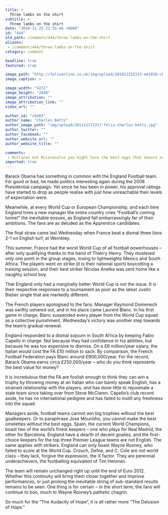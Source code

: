 ```yaml
---
title: >
  Three lambs on the shirt
subtitle: >
  Three lambs on the shirt
date: "2010-11-25 21:55:48 +0000"
id: "444"
old_path: /comment/444/three-lambs-on-the-shirt
aliases:
 - /comment/444/three-lambs-on-the-shirt
category: comment

headline: true
featured: true

image_path: "http://felixonline.co.uk/img/upload/201011252153-nm1010-charles.jpg"
image_caption: >

image_width: "4272"
image_height: "2848"
image_attribution: ""
image_attribution_link: ""
video_url: ""

author_id: "cb403"
author_name: "Charles Betts"
author_image_path: "img/upload/201111172217-felix-charles-betts.jpg"
author_twitter: ""
author_facebook: ""
author_website_url: ""
author_website_title: ""

comments:
 - McClaren not McLarenalso you might have the best eggs that doesnt necessarily mean youre gonna have a great ommelette in fact you might even lose 50 to barcelonahellofine Dsquared2 shirtshellofine Dsquared2 shirts
imported: true
---
```


Barack Obama has something in common with the England Football team. For good or bad, he made politics interesting again during the 2008 Presidential campaign. Yet since he has been in power, his approval ratings have started to drop as people realise with just how unreachable their levels of expectation were.

Meanwhile, at every World Cup or European Championship, and each time England hires a new manager the entire country cries “Football’s coming home!” the inevitable ensues, as England fall embarrassingly far of their ambitions. The fans are as deluded as the Apprentice candidates.

The final straw came last Wednesday when France beat a dismal three lions 2-1 on English turf, at Wembley.

This summer, France had the worst World Cup of all football powerhouses – after only qualifying thanks to the hand of Thierry Henry. They mustered only one point in the group stages, losing to lightweights Mexico and South Africa. The players went on strike (it is their national sport) boycotting a training session, and their best striker Nicolas Anelka was sent home like a naughty school boy.

That England only had a marginally better World Cup is not the issue. It is their respective responses to a tournament as poor as the latest Justin Bieber single that are markedly different.

The French players apologised to the fans. Manager Raymond Domenech was swiftly ushered out, and in his place came Laurent Blanc. In his first game in charge, Blanc suspended every player from the World Cup squad as a collective punishment. Wednesday’s victory was another step towards the team’s gradual renewal.

England responded to a dismal sojourn in South Africa by keeping Fabio Capello in charge. Not because they had confidence in his abilities, but because he was too expensive to dismiss. On a £6 million/year salary, the Italian would cost the FA £10 million to sack. By comparison, the French Football Federation pays Blanc around £900,000/year. For the record, Barack Obama earns circa £250,000/year – who do you think represents the best value for money?

It is incredulous that the FA are foolish enough to think they can win a trophy by throwing money at an Italian who can barely speak English, has a strained relationship with the players, and has done little to rejuvenate a stale team since taking over from Steve McClaren. Capello’s club record aside, he has no international pedigree and has failed to instill any freshness into the squad.

Managers aside, football teams cannot win big trophies without the best goalkeepers. Or to paraphrase Jose Mourinho, you cannot make the best omelettes without the best eggs. Spain, the current World Champions, boast two of the world’s finest keepers – one who plays for Real Madrid, the other for Barcelona. England have a dearth of decent goalies, and the first-choice keepers for the top three Premier League teams are not English. The same applies with strikers. England can only boast Wayne Rooney, who failed to score at the World Cup. Crouch, Defoe, and C. Cole are not world class – they lack, forgive the expression, the X factor. They are perennial underachievers, the footballing equivalent of Tim Henman.

The team will remain unchanged right up until the end of Euro 2012. Whether this continuity will bring them closer together and improve performances, or just prolong the inevitable string of sub-standard results remains to be seen. One thing is for certain – in the short term, the fans will continue to boo, much to Wayne Rooney’s pathetic chagrin.

So much for the “The Audacity of Hope”, it is all rather more “The Delusion of Hope.”
